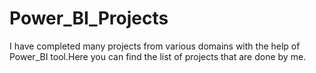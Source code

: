 # Power_BI_Projects
I have completed many projects from various domains with the help of Power_BI tool.Here you can find the list of projects that are done by me.
